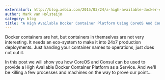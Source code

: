 ```yaml
---
externalurl: http://blog.xebia.com/2015/03/24/a-high-available-docker-container-platform-using-coreos-and-consul/
author: Mark van Holsteijn
category: blog
title: "A High Available Docker Container Platform Using CoreOS And Consul"
---
```

Docker containers are hot, but containers in themselves are not very interesting. It needs an eco-system to make it into 24x7 production deployments. Just handing your container names to operations, just does not cut it.
<p>
In this post we will show you how CoreOS and Consul can be used to provide a High Available Docker Container Platform as a Service. And we'll be killing a few processes and machines on the way to prove our point...

